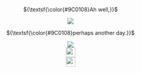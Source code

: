 <div align="center">

${\textsf{\color{#9C0108}Ah well,}}$
 
<img src="https://files.catbox.moe/n531qn.png">

${\textsf{\color{#9C0108}perhaps another day.}}$

<img src="https://files.catbox.moe/ziogcp.png">
<br><a href="https://rentry.co/dizzynyx"><img src="https://files.catbox.moe/isbhci.png" height="25"/>
<br><a href="https://dizzynyx.straw.page/"><img src="https://files.catbox.moe/bean3v.png" height="25"/>
